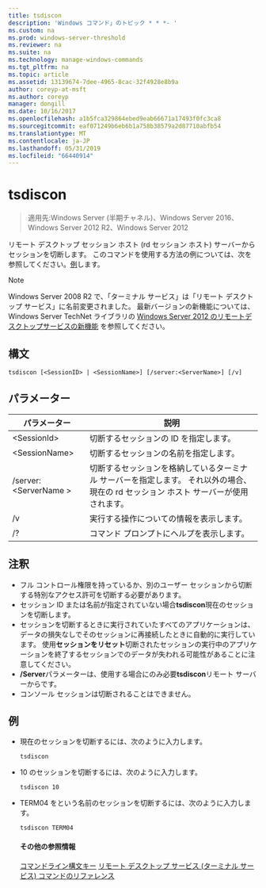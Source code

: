 ```yaml
---
title: tsdiscon
description: 'Windows コマンド」のトピック * * *- '
ms.custom: na
ms.prod: windows-server-threshold
ms.reviewer: na
ms.suite: na
ms.technology: manage-windows-commands
ms.tgt_pltfrm: na
ms.topic: article
ms.assetid: 13139674-7dee-4965-8cac-32f4928e8b9a
author: coreyp-at-msft
ms.author: coreyp
manager: dongill
ms.date: 10/16/2017
ms.openlocfilehash: a1b5fca329864ebed9eab66671a17493f0fc3ca8
ms.sourcegitcommit: eaf071249b6eb6b1a758b38579a2d87710abfb54
ms.translationtype: MT
ms.contentlocale: ja-JP
ms.lasthandoff: 05/31/2019
ms.locfileid: "66440914"
---
```

# <a name="tsdiscon"></a>tsdiscon

>適用先:Windows Server (半期チャネル)、Windows Server 2016、Windows Server 2012 R2、Windows Server 2012

リモート デスクトップ セッション ホスト (rd セッション ホスト) サーバーからセッションを切断します。
このコマンドを使用する方法の例については、次を参照してください。[例](#BKMK_examples)します。

> [!NOTE]
> Windows Server 2008 R2 で、「ターミナル サービス」は「リモート デスクトップ サービス」に名前変更されました。 最新バージョンの新機能については、Windows Server TechNet ライブラリの [Windows Server 2012 のリモートデスクトップサービスの新機能](https://technet.microsoft.com/library/hh831527) を参照してください。

## <a name="syntax"></a>構文
```
tsdiscon [<SessionID> | <SessionName>] [/server:<ServerName>] [/v]
```

## <a name="parameters"></a>パラメーター

|パラメーター|説明|
|-------|--------|
|\<SessionId>|切断するセッションの ID を指定します。|
|\<SessionName>|切断するセッションの名前を指定します。|
|/server:\<ServerName >|切断するセッションを格納しているターミナル サーバーを指定します。 それ以外の場合、現在の rd セッション ホスト サーバーが使用されます。|
|/v|実行する操作についての情報を表示します。|
|/?|コマンド プロンプトにヘルプを表示します。|

## <a name="remarks"></a>注釈
-   フル コントロール権限を持っているか、別のユーザー セッションから切断する特別なアクセス許可を切断する必要があります。
-   セッション ID または名前が指定されていない場合**tsdiscon**現在のセッションを切断します。
-   セッションを切断するときに実行されていたすべてのアプリケーションは、データの損失なしでそのセッションに再接続したときに自動的に実行しています。 使用**セッションをリセット**切断されたセッションの実行中のアプリケーションを終了するセッションでのデータが失われる可能性があることに注意してください。
-   **/Server**パラメーターは、使用する場合にのみ必要**tsdiscon**リモート サーバーからです。
-   コンソール セッションは切断されることはできません。

## <a name="BKMK_examples"></a>例
- 現在のセッションを切断するには、次のように入力します。
  ```
  tsdiscon
  ```
- 10 のセッションを切断するには、次のように入力します。
  ```
  tsdiscon 10
  ```
- TERM04 をという名前のセッションを切断するには、次のように入力します。
  ```
  tsdiscon TERM04
  ```
  #### <a name="additional-references"></a>その他の参照情報
  [コマンドライン構文キー](command-line-syntax-key.md)
  [リモート デスクトップ サービス &#40;ターミナル サービス&#41; コマンドのリファレンス](remote-desktop-services-terminal-services-command-reference.md)
